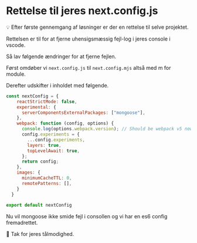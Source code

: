 # Rettelse til jeres next.config.js

:bulb:  Efter første gennemgang af løsninger er der en rettelse til selve projektet.

Rettelsen er til for at fjerne uhensigsmæssig fejl-log i jeres console i vscode.

Så lav følgende ændringer for at fjerne fejlen.

Først omdøber vi `next.config.js` til `next.config.mjs` altså med m for module.

Derefter udskifter i inholdet med følgende.

```javascript
const nextConfig = {  
    reactStrictMode: false,
    experimental: {
      serverComponentsExternalPackages: ["mongoose"],
    },
    webpack: function (config, options) {
      console.log(options.webpack.version); // Should be webpack v5 now
      config.experiments = {
        ...config.experiments,
        layers: true,
        topLevelAwait: true,
      };
      return config;
    },
    images: {
      minimumCacheTTL: 0,
      remotePatterns: [],
    }
  }
  
export default nextConfig
```

Nu vil mongoose ikke smide fejl i consollen og vi har en es6 config fremadrettet.

:muscle: Tak for jeres tålmodighed.